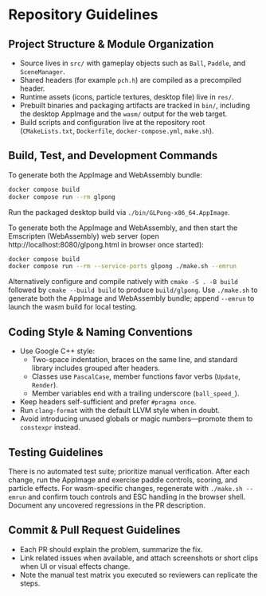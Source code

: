 # Repository Guidelines

## Project Structure & Module Organization

  - Source lives in `src/` with gameplay objects such as `Ball`, `Paddle`, and `SceneManager`.
  - Shared headers (for example `pch.h`) are compiled as a precompiled header.
  - Runtime assets (icons, particle textures, desktop file) live in `res/`.
  - Prebuilt binaries and packaging artifacts are tracked in `bin/`, including the desktop AppImage and the `wasm/` output for the web target.
  - Build scripts and configuration live at the repository root (`CMakeLists.txt`, `Dockerfile`, `docker-compose.yml`, `make.sh`).

## Build, Test, and Development Commands

To generate both the AppImage and WebAssembly bundle:

```bash
docker compose build
docker compose run --rm glpong
```

Run the packaged desktop build via `./bin/GLPong-x86_64.AppImage`.

To generate both the AppImage and WebAssembly, and then start the Emscripten (WebAssembly) web server
(open http://localhost:8080/glpong.html in browser once started):

```bash
docker compose build
docker compose run --rm --service-ports glpong ./make.sh --emrun
```

Alternatively configure and compile natively with `cmake -S . -B build` followed by `cmake --build build` to produce `build/glpong`.
Use `./make.sh` to generate both the AppImage and WebAssembly bundle; append `--emrun` to launch the wasm build for local testing.

## Coding Style & Naming Conventions

  - Use Google C++ style:
      - Two-space indentation, braces on the same line, and standard library includes grouped after headers.
      - Classes use `PascalCase`, member functions favor verbs (`Update`, `Render`).
      - Member variables end with a trailing underscore (`ball_speed_`).
  - Keep headers self-sufficient and prefer `#pragma once`.
  - Run `clang-format` with the default LLVM style when in doubt.
  - Avoid introducing unused globals or magic numbers—promote them to `constexpr` instead.

## Testing Guidelines

There is no automated test suite; prioritize manual verification. After each change, run the AppImage and exercise paddle controls, scoring, and particle effects.
For wasm-specific changes, regenerate with `./make.sh --emrun` and confirm touch controls and ESC handling in the browser shell. Document any uncovered regressions in the PR description.

## Commit & Pull Request Guidelines

  - Each PR should explain the problem, summarize the fix.
  - Link related issues when available, and attach screenshots or short clips when UI or visual effects change.
  - Note the manual test matrix you executed so reviewers can replicate the steps.
